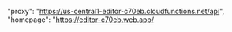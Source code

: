 "proxy": "https://us-central1-editor-c70eb.cloudfunctions.net/api",
"homepage": "https://editor-c70eb.web.app/
